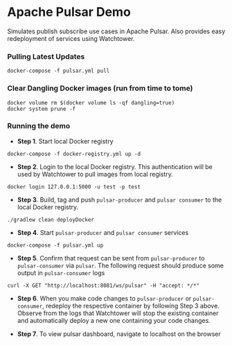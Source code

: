 # Apache Pulsar Demo
Simulates publish subscribe use cases in Apache Pulsar. Also provides easy redeployment of services using Watchtower.

### Pulling Latest Updates
```
docker-compose -f pulsar.yml pull
```

### Clear Dangling Docker images (run from time to tome)
```
docker volume rm $(docker volume ls -qf dangling=true)
docker system prune -f
```

### Running the demo

- **Step 1**. Start local Docker registry 
```
docker-compose -f docker-registry.yml up -d
```

- **Step 2**. Login to the local Docker registry. This authentication will be used by Watchtower to pull images from local registry.

```
docker login 127.0.0.1:5000 -u test -p test
```

- **Step 3**. Build, tag and push `pulsar-producer` and `pulsar consumer` to the local Docker registry.

```
./gradlew clean deployDocker
```

- **Step 4**. Start `pulsar-producer` and `pulsar consumer` services

```
docker-compose -f pulsar.yml up
```

- **Step 5**. Confirm that request can be sent from `pulsar-producer` to `pulsar-consumer` via `pulsar`. The following request should produce some
output in `pulsar-consumer` logs

```
curl -X GET "http://localhost:8081/ws/pulsar" -H "accept: */*"
```

- **Step 6**. When you make code changes to `pulsar-producer` or `pulsar-consumer`, redeploy the respective container by following Step 3 above. Observe from the logs that Watchtower will stop the existing container and automatically deploy a new one containing your code changes.

- **Step 7**. To view pulsar dashboard, navigate to localhost on the browser
